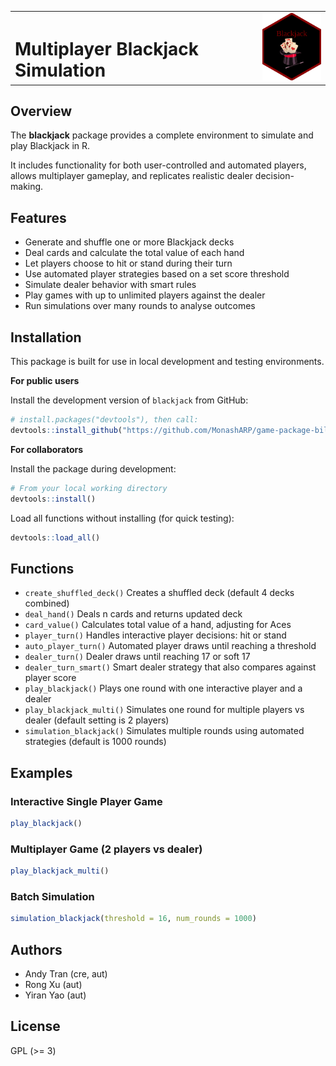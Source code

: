 <table width="100%" style="border-collapse: collapse; border: none;">
  <tr>
    <td style="border: none; vertical-align: middle;">
      <h1 style="margin-bottom: 0;">Multiplayer Blackjack Simulation</h1>
    </td>
    <td style="border: none; text-align: right;">
      <img src="logo/blackjack_sticker.png" width="120" />
    </td>
  </tr>
</table>

## Overview

The **blackjack** package provides a complete environment to simulate and play Blackjack in R.

It includes functionality for both user-controlled and automated players, allows multiplayer gameplay, and replicates realistic dealer decision-making.

## Features

-   Generate and shuffle one or more Blackjack decks
-   Deal cards and calculate the total value of each hand
-   Let players choose to hit or stand during their turn
-   Use automated player strategies based on a set score threshold
-   Simulate dealer behavior with smart rules
-   Play games with up to unlimited players against the dealer
-   Run simulations over many rounds to analyse outcomes

## Installation

This package is built for use in local development and testing environments.

**For public users** 

Install the development version of `blackjack` from GitHub:
```r
# install.packages("devtools"), then call: 
devtools::install_github("https://github.com/MonashARP/game-package-bilbies")
```

**For collaborators** 

Install the package during development:
``` r
# From your local working directory 
devtools::install()
```

Load all functions without installing (for quick testing):
```r
devtools::load_all()
```

## Functions

-   `create_shuffled_deck()` Creates a shuffled deck (default 4 decks combined)
-   `deal_hand()` Deals n cards and returns updated deck
-   `card_value()` Calculates total value of a hand, adjusting for Aces
-   `player_turn()` Handles interactive player decisions: hit or stand
-   `auto_player_turn()` Automated player draws until reaching a threshold
-   `dealer_turn()` Dealer draws until reaching 17 or soft 17
-   `dealer_turn_smart()` Smart dealer strategy that also compares against player score
-   `play_blackjack()` Plays one round with one interactive player and a dealer
-   `play_blackjack_multi()` Simulates one round for multiple players vs dealer (default setting is 2 players)
-   `simulation_blackjack()` Simulates multiple rounds using automated strategies (default is 1000 rounds)

## Examples

### Interactive Single Player Game

``` r
play_blackjack()
```

### Multiplayer Game (2 players vs dealer)

``` r
play_blackjack_multi()
```

### Batch Simulation

``` r
simulation_blackjack(threshold = 16, num_rounds = 1000)
```

## Authors

-   Andy Tran (cre, aut)
-   Rong Xu (aut)
-   Yiran Yao (aut)

## License

GPL (\>= 3)
